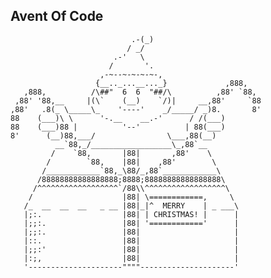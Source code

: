 ## Avent Of Code


                               .-(_)
                              / _/
                           .-'   \
                          /       '.
                        ,-~--~-~-~-~-,
                       {__.._...__..._}             ,888,
       ,888,          /\##"  6  6  "##/\          ,88' `88,
     ,88' '88,__     |(\`    (__)    `/)|     __,88'     `88
    ,88'   .8(_ \_____\_    '----'    _/_____/ _)8.       8'
    88    (___)\ \      '-.__    __.-'      / /(___)
    88    (___)88 |          '--'          | 88(___)
    8'      (__)88,___/                \___,88(__)
              __`88,_/__________________\_,88`__
             /    `88,       |88|       ,88'    \
            /        `88,    |88|    ,88'        \
           /____________`88,_\88/_,88`____________\
          /88888888888888888;8888;88888888888888888\
         /^^^^^^^^^^^^^^^^^^`/88\\^^^^^^^^^^^^^^^^^^\
        /                    |88| \============,     \
       /_  __  __  __   _ __ |88|_|^  MERRY    | _ ___\
       |;:.                  |88| | CHRISTMAS! |      |
       |;;:.                 |88| '============'      |
       |;;:.                 |88|                     |
       |::.                  |88|                     |
       |;;:'                 |88|                     |
       |:;,                  |88|                     |
       '---------------------""""---------------------'
